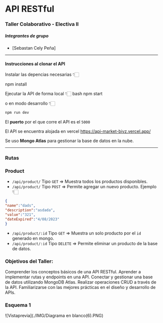 # API RESTful 
### Taller Colaborativo - Electiva II

##### Integrantes de grupo
- [Sebastan Cely Peña]


---
#### Instrucciones al clonar el API
Instalar las depencias necesarias 👇🏻

npm install

Ejecutar la API de forma local 👇🏻
bash
npm start

o en modo desarrollo 👇🏻
```bash
npm run dev
```
El **puerto** por el que corre el API es el `5000`

El API se encuentra alojada en vercel
https://api-market-bivz.vercel.app/

Se uso **Mongo Atlas** para gestionar la base de datos en la nube.  

---
### Rutas 
### Product 
- `/api/product/` Tipo `GET` => Muestra todos los productos disponibles.
- `/api/product/` Tipo `POST` => Permite agregar un nuevo producto. Ejemplo 👇🏻
```json
{
"name":"dads",
"description":"asdada",
"value":"321",
"dateExpired":"4/08/2023"
}
```
- `/api/product/:id` Tipo `GET` => Muestra un solo producto por el `id` generado en mongo.
-  `/api/product/:id` Tipo `DELETE` => Permite eliminar un producto de la base de datos.

### Objetivos del Taller:

Comprender los conceptos básicos de una API RESTful.
Aprender a implementar rutas y endpoints en una API.
Conectar y gestionar una base de datos utilizando MongoDB Atlas.
Realizar operaciones CRUD a través de la API.
Familiarizarse con las mejores prácticas en el diseño y desarrollo de APIs.

### Esquema 1 
![Vistaprevia](./IMG/Diagrama en blanco(6).PNG)


